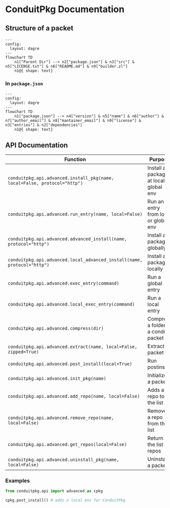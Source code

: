 # ConduitPkg Documentation

## Structure of a packet

```mermaid
---
config:
  layout: dagre
---
flowchart TD
    n1["Parent Dir"] --> n2["package.json"] & n3["src"] & n5["LICENSE.txt"] & n6["README.md"] & n9["builder.zl"]
    n1@{ shape: text}
```

### In ```package.json```

```mermaid
---
config:
  layout: dagre
---
flowchart TD
    n1["package.json"] --> n4["version"] & n5["name"] & n6["author"] & n7["author_email"] & n8["mantainer_email"] & n9["license"] & n3["entries"] & n2["dependencies"]
    n1@{ shape: text}
```

## API Documentation

|Function|Purpose|
|-|-|
|```conduitpkg.api.advanced.install_pkg(name, local=False, protocol="http")```|Install a package at local or global env|
|```conduitpkg.api.advanced.run_entry(name, local=False)```|Run an entry from local or global env|
|```conduitpkg.api.advanced.advanced_install(name, protocol="http")```|Install a package globally|
|```conduitpkg.api.advanced.local_advanced_install(name, protocol="http")```|Install a package locally|
|```conduitpkg.api.advanced.exec_entry(command)```|Run a global entry|
|```conduitpkg.api.advanced.local_exec_entry(command)```|Run a local entry|
|```conduitpkg.api.advanced.compress(dir)```|Compress a folder to a conduit packet|
|```conduitpkg.api.advanced.extract(name, local=False, zipped=True)```|Extract a packet|
|```conduitpkg.api.advanced.post_install(local=True)```|Run postinstall|
|```conduitpkg.api.advanced.init_pkg(name)```|Initializes a packet|
|```conduitpkg.api.advanced.add_repo(name, local=False)```|Adds a repo to the list|
|```conduitpkg.api.advanced.remove_repo(name, local=False)```|Removes a repo from the list|
|```conduitpkg.api.advanced.get_repos(local=False)```|Return the list of repos|
|```conduitpkg.api.advanced.uninstall_pkg(name, local=False)```|Uninstall a packet|

### Examples

```python
from conduitpkg.api import advanced as cpkg

cpkg.post_install() # adds a local env for ConduitPkg
```
